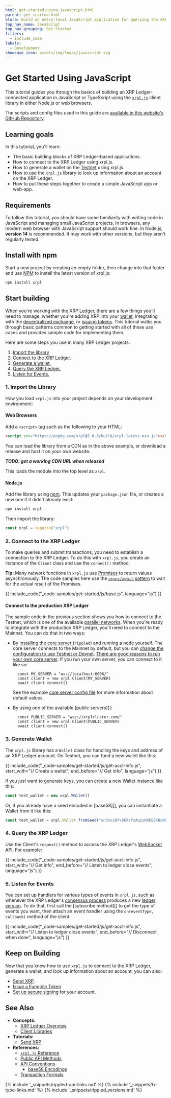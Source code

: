 ```yaml
---
html: get-started-using-javascript.html
parent: get-started.html
blurb: Build an entry-level JavaScript application for querying the XRP Ledger.
top_nav_name: JavaScript
top_nav_grouping: Get Started
filters:
  - include_code
labels:
  - Development
showcase_icon: assets/img/logos/javascript.svg
---
```

# Get Started Using JavaScript

This tutorial guides you through the basics of building an XRP Ledger-connected application in JavaScript or TypeScript using the [`xrpl.js`](https://github.com/XRPLF/xrpl.js/) client library in either Node.js or web browsers.

The scripts and config files used in this guide are [available in this website's GitHub Repository](https://github.com/XRPLF/xrpl-dev-portal/tree/master/content/_code-samples/rippleapi_quickstart).


## Learning goals

In this tutorial, you'll learn:

* The basic building blocks of XRP Ledger-based applications.
* How to connect to the XRP Ledger using xrpl.js.
* How to generate a wallet on the [Testnet](xrp-testnet-faucet.html) using xrpl.js.
* How to use the `xrpl.js` library to look up information about an account on the XRP Ledger.
* How to put these steps together to create a simple JavaScript app or web-app.


## Requirements

To follow this tutorial, you should have some familiarity with writing code in JavaScript and managing small JavaScript projects. In browsers, any modern web browser with JavaScript support should work fine. In Node.js, **version 14** is recommended. It may work with other versions, but they aren't regularly tested.


## Install with npm

Start a new project by creating an empty folder, then change into that folder and use [NPM](https://www.npmjs.com/) to install the latest version of xrpl.js:

```sh
npm install xrpl
```


## Start building

When you're working with the XRP Ledger, there are a few things you'll need to manage, whether you're adding XRP into your [wallet](wallets.html), integrating with the [decentralized exchange](decentralized-exchange.html), or [issuing tokens](issued-currencies.html). This tutorial walks you through basic patterns common to getting started with all of these use cases and provides sample code for implementing them.

Here are some steps you use in many XRP Ledger projects:

1. [Import the library](#1-import-the-library)
1. [Connect to the XRP Ledger.](#2-connect-to-the-xrp-ledger)
1. [Generate a wallet.](#3-generate-wallet)
1. [Query the XRP Ledger.](#4-query-the-xrp-ledger)
1. [Listen for Events.](#5-listen-for-events)

### 1. Import the Library

How you load `xrpl.js` into your project depends on your development environment:

#### Web Browsers

Add a `<script>` tag such as the following to your HTML:

```html
<script src="https://unpkg.com/xrpl@2.0.0/build/xrpl-latest-min.js"></script>
```

You can load the library from a CDN as in the above example, or download a release and host it on your own website.

***TODO: get a working CDN URL when released***

This loads the module into the top level as `xrpl`.

#### Node.js

Add the library using [npm](https://www.npmjs.com/). This updates your `package.json` file, or creates a new one if it didn't already exist:

```sh
npm install xrpl
```

Then import the library:

```js
const xrpl = require("xrpl")
```


### 2. Connect to the XRP Ledger

To make queries and submit transactions, you need to establish a connection to the XRP Ledger. To do this with `xrpl.js`, you create an instance of the `Client` class and use the `connect()` method.

**Tip:** Many network functions in `xrpl.js` use [Promises](https://developer.mozilla.org/en-US/docs/Web/JavaScript/Reference/Global_Objects/Promise) to return values asynchronously. The code samples here use the [`async/await` pattern](https://developer.mozilla.org/en-US/docs/Learn/JavaScript/Asynchronous/Async_await) to wait for the actual result of the Promises.

{{ include_code("_code-samples/get-started/js/base.js", language="js") }}

#### Connect to the production XRP Ledger

The sample code in the previous section shows you how to connect to the Testnet, which is one of the available [parallel networks](parallel-networks.html). When you're ready to integrate with the production XRP Ledger, you'll need to connect to the Mainnet. You can do that in two ways:

* By [installing the core server](install-rippled.html) (`rippled`) and running a node yourself. The core server connects to the Mainnet by default, but you can [change the configuration to use Testnet or Devnet](connect-your-rippled-to-the-xrp-test-net.html). [There are good reasons to run your own core server](the-rippled-server.html#reasons-to-run-your-own-server). If you run your own server, you can connect to it like so:

        const MY_SERVER = "ws://localhost:6006/"
        const client = new xrpl.Client(MY_SERVER)
        await client.connect()

    See the example [core server config file](https://github.com/ripple/rippled/blob/c0a0b79d2d483b318ce1d82e526bd53df83a4a2c/cfg/rippled-example.cfg#L1562) for more information about default values.

* By using one of the available [public servers][]:

        const PUBLIC_SERVER = "wss://xrplcluster.com/"
        const client = new xrpl.Client(PUBLIC_SERVER)
        await client.connect()


### 3. Generate Wallet

The `xrpl.js` library has a `Wallet` class for handling the keys and address of an XRP Ledger account. On Testnet, you can fund a new wallet like this:

{{ include_code("_code-samples/get-started/js/get-acct-info.js", start_with="// Create a wallet", end_before="// Get info", language="js") }}

If you just want to generate keys, you can create a new Wallet instance like this:

```js
const test_wallet = new xrpl.Wallet()
```

Or, if you already have a seed encoded in [base58][], you can instantiate a Wallet from it like this:

```js
const test_wallet = xrpl.Wallet.fromSeed("sn3nxiW7v8KXzPzAqzyHXbSSKNuN9") // Test secret; don't use for real
```

### 4. Query the XRP Ledger

Use the Client's `request()` method to access the XRP Ledger's [WebSocket API](https://xrpl.org/request-formatting.html). For example:

{{ include_code("_code-samples/get-started/js/get-acct-info.js", start_with="// Get info", end_before="// Listen to ledger close events", language="js") }}


### 5. Listen for Events

You can set up handlers for various types of events in `xrpl.js`, such as whenever the XRP Ledger's [consensus process](intro-to-consensus.html) produces a new [ledger version](ledgers.html). To do that, first call the [subscribe method][] to get the type of events you want, then attach an event handler using the `on(eventType, callback)` method of the client.

{{ include_code("_code-samples/get-started/js/get-acct-info.js", start_with="// Listen to ledger close events", end_before="// Disconnect when done", language="js") }}


## Keep on Building

Now that you know how to use `xrpl.js` to connect to the XRP Ledger, generate a wallet, and look up information about an account, you can also:

* [Send XRP](send-xrp.html).
* [Issue a Fungible Token](issue-a-fungible-token.html)
* [Set up secure signing](set-up-secure-signing.html) for your account.


## See Also

- **Concepts:**
    - [XRP Ledger Overview](xrp-ledger-overview.html)
    - [Client Libraries](client-libraries.html)
- **Tutorials:**
    - [Send XRP](send-xrp.html)
- **References:**
    - [`xrpl.js` Reference](https://xrplf.github.io/xrpl.js/)
    - [Public API Methods](public-rippled-methods.html)
    - [API Conventions](api-conventions.html)
        - [base58 Encodings](base58-encodings.html)
    - [Transaction Formats](transaction-formats.html)

<!--{# common link defs #}-->
{% include '_snippets/rippled-api-links.md' %}
{% include '_snippets/tx-type-links.md' %}
{% include '_snippets/rippled_versions.md' %}
